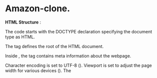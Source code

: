 # Amazon-clone.


**HTML Structure** :

The code starts with the DOCTYPE declaration specifying the document type as HTML.

The <html> tag defines the root of the HTML document.

Inside <html>, the <head> tag contains meta information about the webpage.

Character encoding is set to UTF-8 (<meta charset="UTF-8">).
Viewport is set to adjust the page width for various devices (<meta name="viewport" content="width=device-width, initial-scale=1.0">).
The <title> tag defines the title displayed on the browser tab ("Amazon" in this case).
A link tag (<link>) is used to include the Font Awesome library (https://cdnjs.cloudflare.com/ajax/libs/font-awesome/6.6.0/css/all.min.css) for icons.
Another link tag references an external stylesheet named "amazon.css" (<link rel ="stylesheet" href ="amazon.css">) which likely contains most of the styling for the website.
The <body> tag contains the visible content of the webpage.

> I have used Font-Awesome application for making logos like symbol of location, cart, search bar etc. So, used these like application to make page more attractive.


**Header Section:**

A <header> tag defines the header section of the webpage.

Inside the header, a <div> with the class "navbar" represents the navigation bar.
The navbar contains elements like the logo, delivery address, search bar, sign-in/account options, and a shopping cart icon. Each element is styled using a separate class (e.g., .nav-logo, .nav-address, etc.).
Font Awesome icons are used for location, search, and shopping cart functionalities.
Another <div> with the class "panel" displays additional options like "Today's Deals," "Customer Service," etc.
Following the navbar and panel sections, there's a <div> with the class "hero-section" that likely displays a hero image or message.

Shop Section (lines 233-432):

A <div> with the class "shop-section" contains multiple product boxes arranged in a grid layout using flexbox properties.
Each product box is a separate <div> with the class "box".
Inside the box, a <div> with the class "box-content" displays the product category (e.g., "Health & Personal Care").
Another <div> with the class "box-img" uses background-image to display the product image.
A paragraph with text "See More" is likely a link to the product details page.
Footer Section (lines 433-532):

A <footer> tag defines the website footer.
The footer contains sections for "Back to Top," links ("Get to Know Us"), logo, legal links ("Conditions of Use", etc.), and copyright information.
CSS Styling (lines 533-end):

The CSS styles are likely defined in a separate file named "amazon.css" (linked in the <head> section). This code snippet only shows a small part of the CSS that sets basic styles for various elements like margins, fonts, colors, background colors, etc.
Overall, this code provides a basic structure for a webpage resembling the Amazon homepage layout. It includes elements like a navigation bar, search bar, product sections, and a footer. The website's visual design and interactivity would depend on the additional CSS styles defined in the "amazon.css" file and any JavaScript code that might be included.
